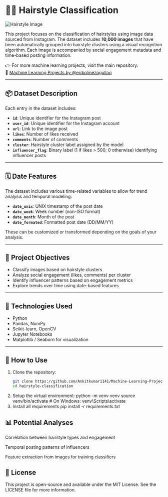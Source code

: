 # 💇‍♀️ Hairstyle Classification

![Hairstyle Image](https://howng.com/wp-content/uploads/2016/10/traditional-hairstyles-e1477039899416.jpg)

This project focuses on the classification of hairstyles using image data sourced from Instagram. The dataset includes **10,000 images** that have been automatically grouped into hairstyle clusters using a visual recognition algorithm. Each image is accompanied by social engagement metadata and time-based posting information.

👉 For more machine learning projects, visit the main repository:  
🔗 [Machine Learning Projects by @erdiolmezogullari](https://github.com/erdiolmezogullari/ml-projects)

---

## 📦 Dataset Description

Each entry in the dataset includes:

- **`id`**: Unique identifier for the Instagram post  
- **`user_id`**: Unique identifier for the Instagram account  
- **`url`**: Link to the image post  
- **`likes`**: Number of likes received  
- **`comments`**: Number of comments  
- **`cluster`**: Hairstyle cluster label assigned by the model  
- **`influencer_flag`**: Binary label (1 if likes > 500; 0 otherwise) identifying influencer posts

---

## 🗓️ Date Features

The dataset includes various time-related variables to allow for trend analysis and temporal modeling:

- **`date_unix`**: UNIX timestamp of the post date  
- **`date_week`**: Week number (non-ISO format)  
- **`date_month`**: Month of the post  
- **`date_formated`**: Formatted post date (DD/MM/YY)

These can be customized or transformed depending on the goals of your analysis.

---

## 🎯 Project Objectives

- Classify images based on hairstyle clusters  
- Analyze social engagement (likes, comments) per cluster  
- Identify influencer patterns based on engagement metrics  
- Explore trends over time using date-based features

---

## 🧰 Technologies Used

- Python
- Pandas, NumPy
- Scikit-learn, OpenCV
- Jupyter Notebooks
- Matplotlib / Seaborn for visualization

---

## 🚀 How to Use

1. Clone the repository:
   ```bash
   git clone https://github.com/Ankitkumar1141/Machine-Learning-Projects.git
   cd hairstyle-classification
2. Setup the virtual environment:
    python -m venv venv
source venv/bin/activate  # On Windows: venv\Scripts\activate
3. Install all requirements
   pip install -r requirements.txt




## 📊 Potential Analyses
Correlation between hairstyle types and engagement

Temporal posting patterns of influencers

Feature extraction from images for training classifiers

## 📄 License
This project is open-source and available under the MIT License. See the LICENSE file for more information.

